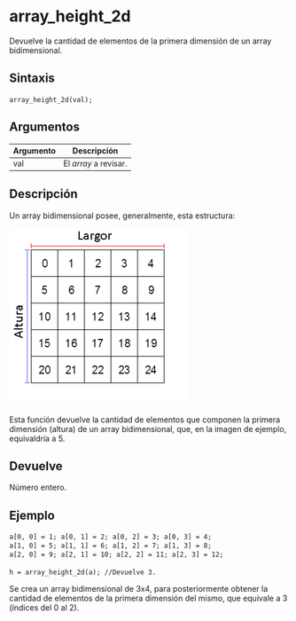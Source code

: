 # array_height_2d

Devuelve la cantidad de elementos de la primera dimensión de un array bidimensional.

## Sintaxis

  
```gml  
array_height_2d(val);  
```  

## Argumentos

Argumento|Descripción|  
---|---|  
val|El _array_ a revisar.|  

## Descripción

Un array bidimensional posee, generalmente, esta estructura:  
  
![](imagenes/2d_array_1.png)  
  
Esta función devuelve la cantidad de elementos que componen la primera dimensión (altura) de un array bidimensional, que, en la imagen de ejemplo, equivaldría a 5.

## Devuelve

Número entero.

## Ejemplo

  
```gml  
a[0, 0] = 1; a[0, 1] = 2; a[0, 2] = 3; a[0, 3] = 4;  
a[1, 0] = 5; a[1, 1] = 6; a[1, 2] = 7; a[1, 3] = 8;  
a[2, 0] = 9; a[2, 1] = 10; a[2, 2] = 11; a[2, 3] = 12;  
  
h = array_height_2d(a); //Devuelve 3.  
```  
Se crea un array bidimensional de 3x4, para posteriormente obtener la cantidad de elementos de la primera dimensión del mismo, que equivale a 3 (índices del 0 al 2).